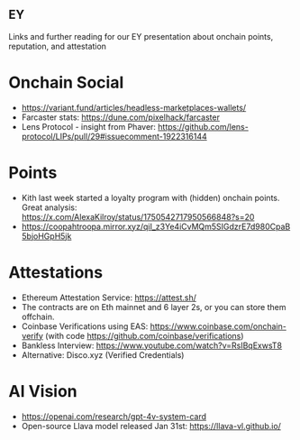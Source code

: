 ## EY
Links and further reading for our EY presentation about onchain points, reputation, and attestation

# Onchain Social
- https://variant.fund/articles/headless-marketplaces-wallets/
- Farcaster stats: https://dune.com/pixelhack/farcaster
- Lens Protocol - insight from Phaver: https://github.com/lens-protocol/LIPs/pull/29#issuecomment-1922316144

# Points
- Kith last week started a loyalty program with (hidden) onchain points. Great analysis: https://x.com/AlexaKilroy/status/1750542717950566848?s=20
- https://coopahtroopa.mirror.xyz/qiI_z3Ye4iCvMQm5SIGdzrE7d980CpaB5bjoHGpH5jk


# Attestations
- Ethereum Attestation Service: https://attest.sh/
- The contracts are on Eth mainnet and 6 layer 2s, or you can store them offchain.
- Coinbase Verifications using EAS: https://www.coinbase.com/onchain-verify (with code https://github.com/coinbase/verifications)
- Bankless Interview: https://www.youtube.com/watch?v=RsIBqExwsT8
- Alternative: Disco.xyz (Verified Credentials) 


# AI Vision
 - https://openai.com/research/gpt-4v-system-card
 - Open-source Llava model released Jan 31st: https://llava-vl.github.io/ 
